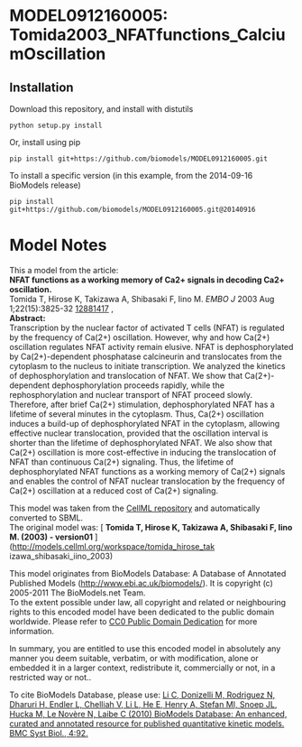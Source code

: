 # MODEL0912160005: Tomida2003_NFATfunctions_CalciumOscillation

## Installation

Download this repository, and install with distutils

`python setup.py install`

Or, install using pip

`pip install git+https://github.com/biomodels/MODEL0912160005.git`

To install a specific version (in this example, from the 2014-09-16 BioModels release)

`pip install git+https://github.com/biomodels/MODEL0912160005.git@20140916`


# Model Notes


This a model from the article:  
**NFAT functions as a working memory of Ca2+ signals in decoding Ca2+ oscillation.**   
Tomida T, Hirose K, Takizawa A, Shibasaki F, Iino M. _EMBO J_ 2003 Aug
1;22(15):3825-32 [12881417](http://www.ncbi.nlm.nih.gov/pubmed/12881417) ,  
**Abstract:**   
Transcription by the nuclear factor of activated T cells (NFAT) is regulated
by the frequency of Ca(2+) oscillation. However, why and how Ca(2+)
oscillation regulates NFAT activity remain elusive. NFAT is dephosphorylated
by Ca(2+)-dependent phosphatase calcineurin and translocates from the
cytoplasm to the nucleus to initiate transcription. We analyzed the kinetics
of dephosphorylation and translocation of NFAT. We show that Ca(2+)-dependent
dephosphorylation proceeds rapidly, while the rephosphorylation and nuclear
transport of NFAT proceed slowly. Therefore, after brief Ca(2+) stimulation,
dephosphorylated NFAT has a lifetime of several minutes in the cytoplasm.
Thus, Ca(2+) oscillation induces a build-up of dephosphorylated NFAT in the
cytoplasm, allowing effective nuclear translocation, provided that the
oscillation interval is shorter than the lifetime of dephosphorylated NFAT. We
also show that Ca(2+) oscillation is more cost-effective in inducing the
translocation of NFAT than continuous Ca(2+) signaling. Thus, the lifetime of
dephosphorylated NFAT functions as a working memory of Ca(2+) signals and
enables the control of NFAT nuclear translocation by the frequency of Ca(2+)
oscillation at a reduced cost of Ca(2+) signaling.

This model was taken from the [CellML
repository](http://www.cellml.org/models) and automatically converted to SBML.  
The original model was: [ **Tomida T, Hirose K, Takizawa A, Shibasaki F, Iino
M. (2003) - version01** ](http://models.cellml.org/workspace/tomida_hirose_tak
izawa_shibasaki_iino_2003)

This model originates from BioModels Database: A Database of Annotated
Published Models (http://www.ebi.ac.uk/biomodels/). It is copyright (c)
2005-2011 The BioModels.net Team.  
To the extent possible under law, all copyright and related or neighbouring
rights to this encoded model have been dedicated to the public domain
worldwide. Please refer to [CC0 Public Domain
Dedication](http://creativecommons.org/publicdomain/zero/1.0/) for more
information.

In summary, you are entitled to use this encoded model in absolutely any
manner you deem suitable, verbatim, or with modification, alone or embedded it
in a larger context, redistribute it, commercially or not, in a restricted way
or not..  
  
To cite BioModels Database, please use: [Li C, Donizelli M, Rodriguez N,
Dharuri H, Endler L, Chelliah V, Li L, He E, Henry A, Stefan MI, Snoep JL,
Hucka M, Le Novère N, Laibe C (2010) BioModels Database: An enhanced, curated
and annotated resource for published quantitative kinetic models. BMC Syst
Biol., 4:92.](http://www.ncbi.nlm.nih.gov/pubmed/20587024)


